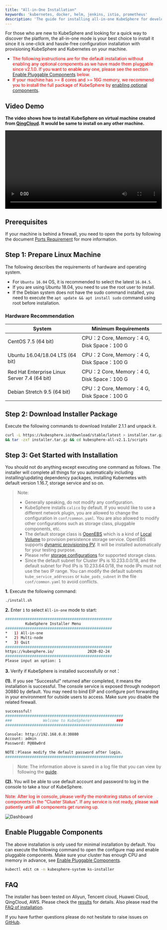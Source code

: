 ```yaml
---
title: "All-in-One Installation"
keywords: 'kubernetes, docker, helm, jenkins, istio, prometheus'
description: 'The guide for installing all-in-one KubeSphere for developing or testing'
---
```


For those who are new to KubeSphere and looking for a quick way to discover the platform, the all-in-one mode is your best choice to install it since it is one-click and hassle-free configuration installation with provisioning KubeSphere and Kubernetes on your machine.

- <font color=red>The following instructions are for the default installation without enabling any optional components as we have made them pluggable since v2.1.0. If you want to enable any one, please see the section [Enable Pluggable Components](../all-in-one#enable-pluggable-components) below.</font>
- <font color=red>If your machine has >= 8 cores and >= 16G memory, we recommend you to install the full package of KubeSphere by [enabling optional components](../complete-installation)</font>.

## Video Demo

**The video shows how to install KubeSphere on virtual machine created from [QingCloud](https://www.qingcloud.com). It would be same to install on any other machine.**

<video controls="controls" style="width: 100% !important; height: auto !important;">
  <source type="video/mp4" src="https://kubesphere-docs.pek3b.qingstor.com/video/KSInstall_100P001C201912_AllinOne.mp4">
</video>

## Prerequisites

If your machine is behind a firewall, you need to open the ports by following the document [Ports Requirement](../port-firewall) for more information.

## Step 1: Prepare Linux Machine

The following describes the requirements of hardware and operating system.

- For `Ubuntu 16.04` OS, it is recommended to select the latest `16.04.5`.
- If you are using Ubuntu 18.04, you need to use the root user to install.
- If the Debian system does not have the sudo command installed, you need to execute the `apt update && apt install sudo` command using root before installation.

### Hardware Recommendation

| System  | Minimum Requirements |
| ------- | ----------- |
| CentOS 7.5 (64 bit) | CPU：2 Core,  Memory：4 G, Disk Space：100 G |
| Ubuntu 16.04/18.04 LTS (64 bit)   | CPU：2 Core,  Memory：4 G, Disk Space：100 G |
| Red Hat Enterprise Linux Server 7.4 (64 bit) | CPU：2 Core,  Memory：4 G, Disk Space：100 G  |
| Debian Stretch 9.5 (64 bit)| CPU：2 Core,  Memory：4 G, Disk Space：100 G  |

## Step 2: Download Installer Package

Execute the following commands to download Installer 2.1.1 and unpack it.

```bash
curl -L https://kubesphere.io/download/stable/latest > installer.tar.gz \
&& tar -zxf installer.tar.gz && cd kubesphere-all-v2.1.1/scripts
```

## Step 3: Get Started with Installation

You should not do anything except executing one command as follows. The installer will complete all things for you automatically including installing/updating dependency packages, installing Kubernetes with default version 1.16.7, storage service and so on.

> Note:
>
> - Generally speaking, do not modify any configuration.
> - KubeSphere installs `calico` by default. If you would like to use a different network plugin, you are allowed to change the configuration in `conf/common.yaml`. You are also allowed to modify other configurations such as storage class, pluggable components, etc.
> - The default storage class is [OpenEBS](https://openebs.io/) which is a kind of [Local Volume](https://kubernetes.io/docs/concepts/storage/volumes/#local) to provision persistence storage service. OpenEBS supports [dynamic provisioning PV](https://docs.openebs.io/docs/next/uglocalpv.html#Provision-OpenEBS-Local-PV-based-on-hostpath). It will be installed automatically for your testing purpose.
> - Please refer [storage configurations](../storage-configuration) for supported storage class.
> - Since the default subnet for Cluster IPs is 10.233.0.0/18, and the default subnet for Pod IPs is 10.233.64.0/18, the node IPs must not use the two IP range. You can modify the default subnets `kube_service_addresses` or `kube_pods_subnet` in the file `conf/common.yaml` to avoid conflicts.

**1.** Execute the following command:

```bash
./install.sh
```

**2.** Enter `1` to select `All-in-one` mode to start:

```bash
################################################
         KubeSphere Installer Menu
################################################
*   1) All-in-one
*   2) Multi-node
*   3) Quit
################################################
https://kubesphere.io/               2020-02-24
################################################
Please input an option: 1
```

**3.** Verify if KubeSphere is installed successfully or not：

**(1).** If you see "Successful" returned after completed, it means the installation is successful. The console service is exposed through nodeport 30880 by default. You may need to bind EIP and configure port forwarding in your environment for outside users to access. Make sure you disable the related firewall.

```bash
successsful!
#####################################################
###              Welcome to KubeSphere!           ###
#####################################################

Console: http://192.168.0.8:30880
Account: admin
Password: P@88w0rd

NOTE：Please modify the default password after login.
#####################################################
```

> Note: The information above is saved in a log file that you can view by following the [guide](../verify-components).

**(2).** You will be able to use default account and password to log in the console to take a tour of KubeSphere.

<font color=red>Note: After log in console, please verify the monitoring status of service components in the "Cluster Status". If any service is not ready, please wait patiently untill all components get running up.</font>

![Dashboard](https://pek3b.qingstor.com/kubesphere-docs/png/20191125003158.png)

## Enable Pluggable Components

The above installation is only used for minimal installation by default. You can execute the following command to open the configure map and enable pluggable components. Make sure your cluster has enough CPU and memory in advance, see [Enable Pluggable Components](../pluggable-components).

```bash
kubectl edit cm -n kubesphere-system ks-installer
```

## FAQ

The installer has been tested on Aliyun, Tencent cloud, Huawei Cloud, QingCloud, AWS. Please check the [results](https://github.com/kubesphere/ks-installer/issues/23) for details. Also please read the [FAQ of installation](../../faq/faq-install).

If you have further questions please do not hesitate to raise issues on [GitHub](https://github.com/kubesphere/kubesphere/issues).
